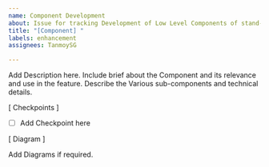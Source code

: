 ```yaml
---
name: Component Development
about: Issue for tracking Development of Low Level Components of stand-alone Features.
title: "[Component] "
labels: enhancement
assignees: TanmoySG

---
```


Add Description here. Include brief about the Component and its relevance and use in the feature. Describe the Various sub-components and technical details.

[ Checkpoints ]

- [ ] Add Checkpoint here

[ Diagram ]

Add Diagrams if required.
